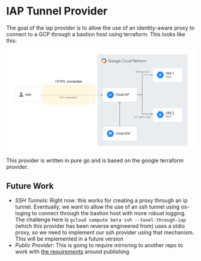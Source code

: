 # IAP Tunnel Provider

The goal of the iap provider is to allow the use of an identity-aware proxy to connect to a GCP through a bastion host using terraform. This looks like this:

![Architecture](./assets/img.png)

This provider is written in pure go and is based on the google terraform provider.

## Future Work

 - *SSH Tunnels*: Right now: this works for creating a proxy through an ip tunnel. Eventually, we want to allow the use of an ssh tunnel using os-loging to connect through the bastion host with more robust logging. The challenge here is `gcloud compute beta ssh --tunel-through-iap` (which this provider has been reverse engineered from) uses a stdio proxy, so we need to implement our ssh provider using that mechanism. This will be implemented in a future version
 - *Public Provider*: This is going to require mirroring to another repo to work with [the requirements](https://developer.hashicorp.com/terraform/cloud-docs/registry/publish-providers) around publishing

